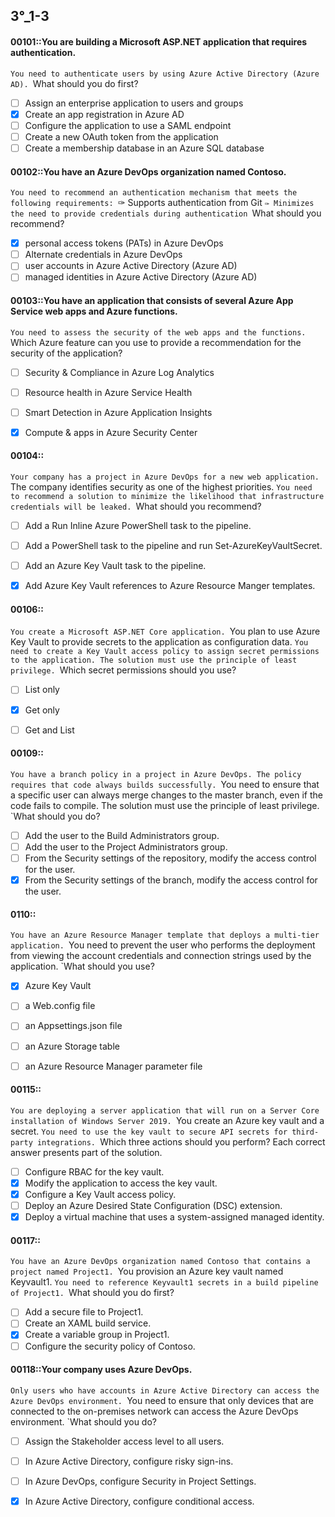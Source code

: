 ##   3°_1-3


#### 00101::You are building a Microsoft ASP.NET application that requires authentication.
`You need to authenticate users by using Azure Active Directory (Azure AD).
`What should you do first?

- [ ] Assign an enterprise application to users and groups
- [x] Create an app registration in Azure AD
- [ ] Configure the application to use a SAML endpoint
- [ ] Create a new OAuth token from the application
- [ ] Create a membership database in an Azure SQL database

#### 00102::You have an Azure DevOps organization named Contoso.
`You need to recommend an authentication mechanism that meets the following requirements:
`✑ Supports authentication from Git
`✑ Minimizes the need to provide credentials during authentication
`What should you recommend?

- [x] personal access tokens (PATs) in Azure DevOps
- [ ] Alternate credentials in Azure DevOps
- [ ] user accounts in Azure Active Directory (Azure AD)
- [ ] managed identities in Azure Active Directory (Azure AD)

#### 00103::You have an application that consists of several Azure App Service web apps and Azure functions.
`You need to assess the security of the web apps and the functions.
`Which Azure feature can you use to provide a recommendation for the security of the application?

- [ ] Security & Compliance in Azure Log Analytics
- [ ] Resource health in Azure Service Health
- [ ] Smart Detection in Azure Application Insights
- [x] Compute & apps in Azure Security Center


#### 00104::
`Your company has a project in Azure DevOps for a new web application.
`The company identifies security as one of the highest priorities.
`You need to recommend a solution to minimize the likelihood that infrastructure credentials will be leaked.
`What should you recommend?

- [ ] Add a Run Inline Azure PowerShell task to the pipeline.
- [ ] Add a PowerShell task to the pipeline and run Set-AzureKeyVaultSecret.
- [ ] Add an Azure Key Vault task to the pipeline.
- [x] Add Azure Key Vault references to Azure Resource Manger templates.



#### 00106::
`You create a Microsoft ASP.NET Core application.
`You plan to use Azure Key Vault to provide secrets to the application as configuration data.
`You need to create a Key Vault access policy to assign secret permissions to the application. The solution must use the principle of least privilege.
`Which secret permissions should you use?

- [ ] List only
- [x] Get only
- [ ] Get and List



#### 00109::
`You have a branch policy in a project in Azure DevOps. The policy requires that code always builds successfully.
`You need to ensure that a specific user can always merge changes to the master branch, even if the code fails to compile. The solution must use the principle of least privilege.
`What should you do?

- [ ] Add the user to the Build Administrators group.
- [ ] Add the user to the Project Administrators group.
- [ ] From the Security settings of the repository, modify the access control for the user.
- [x] From the Security settings of the branch, modify the access control for the user.

#### 0110::
`You have an Azure Resource Manager template that deploys a multi-tier application.
`You need to prevent the user who performs the deployment from viewing the account credentials and connection strings used by the application.
`What should you use?

- [x] Azure Key Vault
- [ ] a Web.config file
- [ ] an Appsettings.json file
- [ ] an Azure Storage table
- [ ] an Azure Resource Manager parameter file


#### 00115::
`You are deploying a server application that will run on a Server Core installation of Windows Server 2019.
`You create an Azure key vault and a secret.
`You need to use the key vault to secure API secrets for third-party integrations.
`Which three actions should you perform? Each correct answer presents part of the solution.

- [ ] Configure RBAC for the key vault.
- [x] Modify the application to access the key vault.
- [x] Configure a Key Vault access policy.
- [ ] Deploy an Azure Desired State Configuration (DSC) extension.
- [x] Deploy a virtual machine that uses a system-assigned managed identity.

#### 00117::
`You have an Azure DevOps organization named Contoso that contains a project named Project1.
`You provision an Azure key vault named Keyvault1.
`You need to reference Keyvault1 secrets in a build pipeline of Project1.
`What should you do first?

- [ ] Add a secure file to Project1.
- [ ] Create an XAML build service.
- [x] Create a variable group in Project1.
- [ ] Configure the security policy of Contoso.

#### 00118::Your company uses Azure DevOps.
`Only users who have accounts in Azure Active Directory can access the Azure DevOps environment.
`You need to ensure that only devices that are connected to the on-premises network can access the Azure DevOps environment.
`What should you do?

- [ ] Assign the Stakeholder access level to all users.
- [ ] In Azure Active Directory, configure risky sign-ins.
- [ ] In Azure DevOps, configure Security in Project Settings.
- [x] In Azure Active Directory, configure conditional access.




















